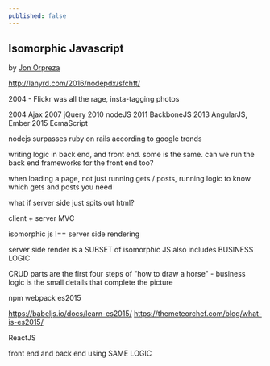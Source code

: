 ```yaml
---
published: false
---
```

## Isomorphic Javascript


by [Jon Orpreza](https://twitter.com/joropeza)

http://lanyrd.com/2016/nodepdx/sfchft/


2004 - Flickr was all the rage, insta-tagging photos

2004 Ajax
2007 jQuery
2010 nodeJS
2011 BackboneJS
2013 AngularJS, Ember
2015 EcmaScript

nodejs surpasses ruby on rails according to google trends

writing logic in back end, and front end. some is the same. can we run the back end frameworks for the front end too?

when loading a page, not just running gets / posts, running logic to know which gets and posts you need

what if server side just spits out html?

client + server MVC


isomorphic js !== server side rendering

server side render is a SUBSET of isomorphic JS
also includes BUSINESS LOGIC

CRUD parts are the first four steps of "how to draw a horse" - business logic is the small details that complete the picture

npm
webpack
es2015

https://babeljs.io/docs/learn-es2015/
https://themeteorchef.com/blog/what-is-es2015/

ReactJS

front end and back end using
SAME LOGIC
